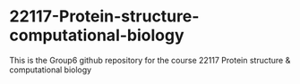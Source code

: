 # 22117-Protein-structure-computational-biology
This is the Group6 github repository for the course 22117 Protein structure &amp; computational biology
